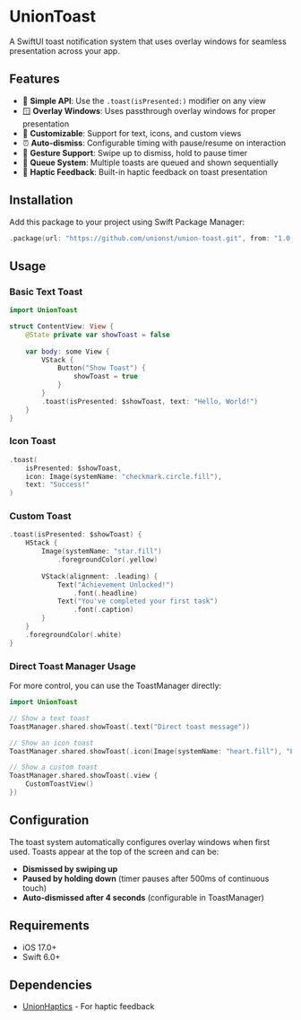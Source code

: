 # UnionToast

A SwiftUI toast notification system that uses overlay windows for seamless presentation across your app.

## Features

- 🎯 **Simple API**: Use the `.toast(isPresented:)` modifier on any view
- 🪟 **Overlay Windows**: Uses passthrough overlay windows for proper presentation
- 🎨 **Customizable**: Support for text, icons, and custom views
- ⏰ **Auto-dismiss**: Configurable timing with pause/resume on interaction
- 📱 **Gesture Support**: Swipe up to dismiss, hold to pause timer
- 🔄 **Queue System**: Multiple toasts are queued and shown sequentially
- 🎵 **Haptic Feedback**: Built-in haptic feedback on toast presentation

## Installation

Add this package to your project using Swift Package Manager:

```swift
.package(url: "https://github.com/unionst/union-toast.git", from: "1.0.0")
```

## Usage

### Basic Text Toast

```swift
import UnionToast

struct ContentView: View {
    @State private var showToast = false
    
    var body: some View {
        VStack {
            Button("Show Toast") {
                showToast = true
            }
        }
        .toast(isPresented: $showToast, text: "Hello, World!")
    }
}
```

### Icon Toast

```swift
.toast(
    isPresented: $showToast,
    icon: Image(systemName: "checkmark.circle.fill"),
    text: "Success!"
)
```

### Custom Toast

```swift
.toast(isPresented: $showToast) {
    HStack {
        Image(systemName: "star.fill")
            .foregroundColor(.yellow)
        
        VStack(alignment: .leading) {
            Text("Achievement Unlocked!")
                .font(.headline)
            Text("You've completed your first task")
                .font(.caption)
        }
    }
    .foregroundColor(.white)
}
```

### Direct Toast Manager Usage

For more control, you can use the ToastManager directly:

```swift
import UnionToast

// Show a text toast
ToastManager.shared.showToast(.text("Direct toast message"))

// Show an icon toast
ToastManager.shared.showToast(.icon(Image(systemName: "heart.fill"), "Liked!"))

// Show a custom toast
ToastManager.shared.showToast(.view {
    CustomToastView()
})
```

## Configuration

The toast system automatically configures overlay windows when first used. Toasts appear at the top of the screen and can be:

- **Dismissed by swiping up**
- **Paused by holding down** (timer pauses after 500ms of continuous touch)
- **Auto-dismissed after 4 seconds** (configurable in ToastManager)

## Requirements

- iOS 17.0+
- Swift 6.0+

## Dependencies

- [UnionHaptics](https://github.com/unionst/union-haptics) - For haptic feedback


